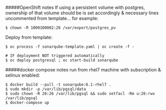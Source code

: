 #####OpenShift notes
If using a persistent volume with postgres, ownership of that volume should be is set accordingly & necessary lines uncommented from template... for example:
```shell
$ chown -R 1000100002:26 /var/export/postgres_pv
```
Deploy from template:
```shell
$ oc process -f sonarqube-template.yaml | oc create -f -

# IF deployment NOT triggered automatically
$ oc deploy postgresql ; oc start-build sonarqube
```
#####docker compose notes run from rhel7 machine with subscription & selinux enabled:
```shell
$ docker build --pull -t sonarqube:6.1-rhel7 .
$ sudo mkdir -p /var/lib/pgsql/data
$ sudo chown -R 26:26 /var/lib/pgsql && sudo setfacl -Rm u:26:rwx /var/lib/pgsql
$ docker-compose up
```
